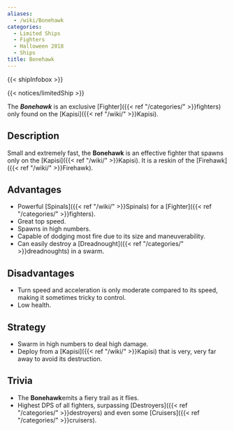 ```yaml
---
aliases:
  - /wiki/Bonehawk
categories:
  - Limited Ships
  - Fighters
  - Halloween 2018
  - Ships
title: Bonehawk
---
```


{{< shipInfobox >}}

{{< notices/limitedShip >}}

The **_Bonehawk_** is an exclusive [Fighter]({{< ref "/categories/" >}}fighters) only found on the [Kapisi]({{< ref "/wiki/" >}}Kapisi).

## Description

Small and extremely fast, the **Bonehawk** is an effective fighter that spawns only on the [Kapisi]({{< ref "/wiki/" >}}Kapisi). It is a reskin of the [Firehawk]({{< ref "/wiki/" >}}Firehawk).

## Advantages

- Powerful [Spinals]({{< ref "/wiki/" >}}Spinals) for a [Fighter]({{< ref "/categories/" >}}fighters).
- Great top speed.
- Spawns in high numbers.
- Capable of dodging most fire due to its size and maneuverability.
- Can easily destroy a [Dreadnought]({{< ref "/categories/" >}}dreadnoughts) in a swarm.

## Disadvantages

- Turn speed and acceleration is only moderate compared to its speed, making it sometimes tricky to control.
- Low health.

## Strategy

- Swarm in high numbers to deal high damage.
- Deploy from a [Kapisi]({{< ref "/wiki/" >}}Kapisi) that is very, very far away to avoid its destruction.

## Trivia

- The **Bonehawk**emits a fiery trail as it flies.
- Highest DPS of all fighters, surpassing [Destroyers]({{< ref "/categories/" >}}destroyers) and even some [Cruisers]({{< ref "/categories/" >}}cruisers).

